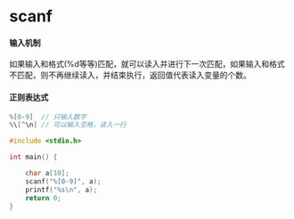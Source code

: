 # scanf

#### 输入机制

​	如果输入和格式(%d等等)匹配，就可以读入并进行下一次匹配，如果输入和格式不匹配，则不再继续读入，并结束执行，返回值代表读入变量的个数。



#### 正则表达式

```c
%[0-9]  // 只输入数字
%\[^\n] // 可以输入空格，读入一行
```

```c
#include <stdio.h>

int main() {

    char a[10];
    scanf("%[0-9]", a);
    printf("%s\n", a);
    return 0;
}
```





​	

